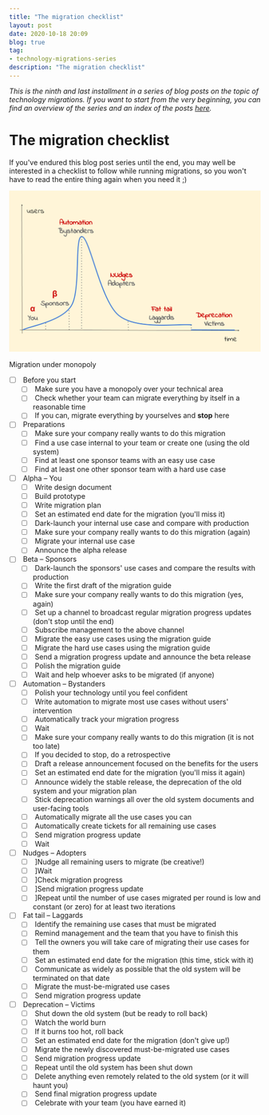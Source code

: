 ```yaml
---
title: "The migration checklist"
layout: post
date: 2020-10-18 20:09
blog: true
tag:
- technology-migrations-series
description: "The migration checklist"
---
```


_This is the ninth and last installment in a series of blog posts on the topic of technology migrations. If you want to start from the very beginning, you can find an overview of the series and an index of the posts [here](http://poros.github.io/the-technology-migrations-series/)._

# The migration checklist

If you've endured this blog post series until the end, you may well be interested in a checklist to follow while running migrations, so you won't have to read the entire thing again when you need it ;)

![Migration under monopoly](/assets/images/migrations_under_monopoly.png)
<figcaption class="caption">Migration under monopoly</figcaption>

- [ ] &nbsp;Before you start
  - [ ] &nbsp;Make sure you have a monopoly over your technical area
  - [ ] &nbsp;Check whether your team can migrate everything by itself in a reasonable time
  - [ ] &nbsp;If you can, migrate everything by yourselves and **stop** here
- [ ] &nbsp;Preparations
  - [ ] &nbsp;Make sure your company really wants to do this migration
  - [ ] &nbsp;Find a use case internal to your team or create one (using the old system)
  - [ ] &nbsp;Find at least one sponsor teams with an easy use case
  - [ ] &nbsp;Find  at least one other sponsor team with a hard use case
- [ ] &nbsp;Alpha – You
  - [ ] &nbsp;Write design document
  - [ ] &nbsp;Build prototype
  - [ ] &nbsp;Write migration plan
  - [ ] &nbsp;Set an estimated end date for the migration (you'll miss it)
  - [ ] &nbsp;Dark-launch your internal use case and compare with production
  - [ ] &nbsp;Make sure your company really wants to do this migration (again)
  - [ ] &nbsp;Migrate your internal use case
  - [ ] &nbsp;Announce the alpha release
- [ ] &nbsp;Beta – Sponsors
  - [ ] &nbsp;Dark-launch the sponsors' use cases and compare the results with production
  - [ ] &nbsp;Write the first draft of the migration guide
  - [ ] &nbsp;Make sure your company really wants to do this migration (yes, again)
  - [ ] &nbsp;Set up a channel to broadcast regular migration progress updates (don't stop until the end)
  - [ ] &nbsp;Subscribe management to the above channel
  - [ ] &nbsp;Migrate the easy use cases using the migration guide
  - [ ] &nbsp;Migrate the hard use cases using the migration guide
  - [ ] &nbsp;Send a migration progress update and announce the beta release
  - [ ] &nbsp;Polish the migration guide
  - [ ] &nbsp;Wait and help whoever asks to be migrated (if anyone)
- [ ] &nbsp;Automation – Bystanders
  - [ ] &nbsp;Polish your technology until you feel confident
  - [ ] &nbsp;Write automation to migrate most use cases without users' intervention
  - [ ] &nbsp;Automatically track your migration progress
  - [ ] &nbsp;Wait
  - [ ] &nbsp;Make sure your company really wants to do this migration (it is not too late)
  - [ ] &nbsp;If you decided to stop, do a retrospective
  - [ ] &nbsp;Draft a release announcement focused on the benefits for the users
  - [ ] &nbsp;Set an estimated end date for the migration (you'll miss it again)
  - [ ] &nbsp;Announce widely the stable release, the deprecation of the old system and your migration plan
  - [ ] &nbsp;Stick deprecation warnings all over the old system documents and user-facing tools
  - [ ] &nbsp;Automatically migrate all the use cases you can
  - [ ] &nbsp;Automatically create tickets for all remaining use cases
  - [ ] &nbsp;Send migration progress update
  - [ ] &nbsp;Wait
- [ ] &nbsp;Nudges – Adopters
  - [ ] &nbsp;]Nudge all remaining users to migrate (be creative!)
  - [ ] &nbsp;]Wait
  - [ ] &nbsp;]Check migration progress
  - [ ] &nbsp;]Send migration progress update
  - [ ] &nbsp;]Repeat until the number of use cases migrated per round is low and constant (or zero) for at least two iterations
- [ ] &nbsp;Fat tail – Laggards
  - [ ] &nbsp;Identify the remaining use cases that must be migrated
  - [ ] &nbsp;Remind management and the team that you have to finish this
  - [ ] &nbsp;Tell the owners you will take care of migrating their use cases for them
  - [ ] &nbsp;Set an estimated end date for the migration (this time, stick with it)
  - [ ] &nbsp;Communicate as widely as possible that the old system will be terminated on that date
  - [ ] &nbsp;Migrate the must-be-migrated use cases
  - [ ] &nbsp;Send migration progress update
- [ ] &nbsp;Deprecation – Victims
  - [ ] &nbsp;Shut down the old system (but be ready to roll back)
  - [ ] &nbsp;Watch the world burn
  - [ ] &nbsp;If it burns too hot, roll back
  - [ ] &nbsp;Set an estimated end date for the migration (don't give up!)
  - [ ] &nbsp;Migrate the newly discovered must-be-migrated use cases
  - [ ] &nbsp;Send migration progress update
  - [ ] &nbsp;Repeat until the old system has been shut down
  - [ ] &nbsp;Delete anything even remotely related to the old system (or it will haunt you)
  - [ ] &nbsp;Send final migration progress update
  - [ ] &nbsp;Celebrate with your team (you have earned it)
